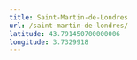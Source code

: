 ```yaml
---
title: Saint-Martin-de-Londres
url: /saint-martin-de-londres/
latitude: 43.791450700000006
longitude: 3.7329918
---
```

